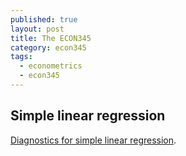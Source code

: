 ```yaml
---
published: true
layout: post
title: The ECON345
category: econ345
tags:
  - econometrics
  - econ345
---
```

## Simple linear regression

[Diagnostics for simple linear regression](https://gallery.shinyapps.io/slr_diag/).
